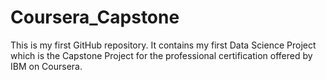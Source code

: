 # Coursera_Capstone
This is my first GitHub repository. It contains my first Data Science Project which is the Capstone Project for the professional certification offered by IBM on Coursera.

